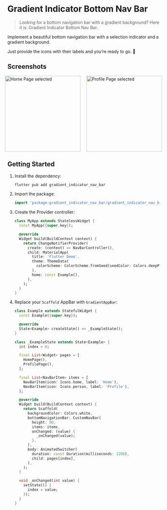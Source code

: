 # Gradient Indicator Bottom Nav Bar
> Looking for a bottom navigation bar with a gradient background? Here it is: Gradient Indicator Bottom Nav Bar.

Implement a beautiful bottom navigation bar with a selection indicator and a gradient background.

Just provide the icons with their labels and you’re ready to go. 🚀

## Screenshots

<div style="display: flex; justify-content: center; gap: 20px;">
  <img src="https://github.com/user-attachments/assets/5392a383-52f3-4235-8665-57333ad58c10" 
       alt="Home Page selected" width="250"/>
  <img src="https://github.com/user-attachments/assets/8b45bb7b-8dae-443f-8653-6442bf62f942" 
       alt="Profile Page selected" width="250"/>
</div>

## Getting Started

1. Install the dependency:

    ```bash
    flutter pub add gradient_indicator_nav_bar
    ```

2. Import the package:

    ```dart
    import 'package:gradient_indicator_nav_bar/gradient_indicator_nav_bar.dart';
    ```

3. Create the Provider controller:

    ```dart
    class MyApp extends StatelessWidget {
      const MyApp({super.key});

      @override
      Widget build(BuildContext context) {
        return ChangeNotifierProvider(
          create: (context) => NavBarController(),
          child: MaterialApp(
            title: 'Flutter Demo',
            theme: ThemeData(
              colorScheme: ColorScheme.fromSeed(seedColor: Colors.deepPurple),
            ),
            home: const Example(),
          ),
        );
      }
    }
    ```

4. Replace your `Scaffold` AppBar with `GradientAppBar`:

    ```dart
    class Example extends StatefulWidget {
      const Example({super.key});

      @override
      State<Example> createState() => _ExampleState();
    }

    class _ExampleState extends State<Example> {
      int index = 0;

      final List<Widget> pages = [
        HomePage(),
        ProfilePage(),
      ];

      final List<NavBarItem> items = [
        NavBarItem(icon: Icons.home, label: 'Home'),
        NavBarItem(icon: Icons.person, label: 'Profile'),
      ];

      @override
      Widget build(BuildContext context) {
        return Scaffold(
          backgroundColor: Colors.white,
          bottomNavigationBar: CustomNavBar(
            height: 90,
            items: items,
            onChanged: (value) {
              _onChanged(value);
            },
          ),
          body: AnimatedSwitcher(
            duration: const Duration(milliseconds: 1200),
            child: pages[index],
          ),
        );
      }

      void _onChanged(int value) {
        setState(() {
          index = value;
        });
      }
    }
    ```

```

